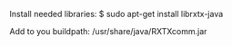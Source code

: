 
Install needed libraries:
$ sudo apt-get install librxtx-java

Add to you buildpath:
/usr/share/java/RXTXcomm.jar
